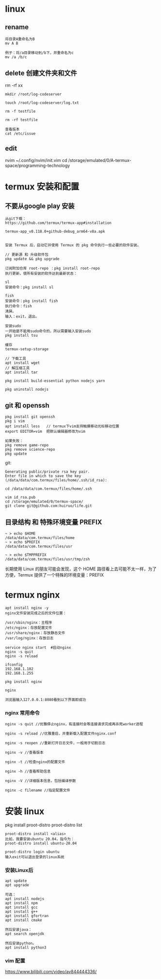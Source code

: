 # linux 
## rename
```
将目录A重命名为B
mv A B

例子：将/a目录移动到/b下，并重命名为c
mv /a /b/c
```
## delete 创建文件夹和文件
rm -rf xx

```
mkdir /root/log-codeserver

touch /root/log-codeserver/log.txt

rm -f testfile

rm -rf testfile

查看版本
cat /etc/issue
```

## edit
nvim ~/.config/nvim/init.vim
cd /storage/emulated/0/A-termux-space/programming-technology

# termux 安装和配置
## 不要从google play 安装
```
从git下载：
https://github.com/termux/termux-app#installation

termux-app_v0.118.0+github-debug_arm64-v8a.apk


安装 Termux 后，启动它并使用 Termux 的 pkg 命令执行一些必要的软件安装。

// 更新源 和 升级软件包
pkg update && pkg upgrade

订阅附加仓库 root-repo ：pkg install root-repo
执行更新，使所有安装的软件达到最新状态：

sl
安装命令：pkg install sl

fish
安装命令：pkg install fish
执行命令：fish
清屏。
输入：exit，退出。

安装sudo
一开始是不能用sudo命令的，所以需要输入安装sudo
pkg install tsu

缓存
termux-setup-storage
```

```
// 下载工具
apt install wget
// 解压缩工具
apt install tar

pkg install build-essential python nodejs yarn

pkg uninstall nodejs
```


## git 和 openssh
```
pkg install git openssh
pkg i vim
apt install less   // termux下vim支持触摸移动光标移动位置
export EDITOR=vim  把默认编辑器修改为vim

如果失败：
pkg remove game-repo
pkg remove science-repo
pkg update
```

git:
```
Generating public/private rsa key pair.
Enter file in which to save the key (/data/data/com.termux/files/home/.ssh/id_rsa):

cd /data/data/com.termux/files/home/.ssh

vim id_rsa.pub
cd /storage/emulated/0/termux-space/
git clone git@github.com:huiruo/life.git
```

## 目录结构 和 特殊环境变量 PREFIX
```
~ > echo $HOME
/data/data/com.termux/files/home
~ > echo $PREFIX
/data/data/com.termux/files/usr
 
~ > echo $TMPPREFIX
/data/data/com.termux/files/usr/tmp/zsh
```
长期使用 Linux 的朋友可能会发现，这个 HOME 路径看上去可能不太一样，为了方便，Termux 提供了一个特殊的环境变量：PREFIX


# termux nginx
```
apt install nginx -y
nginx文件安装完成之后的文件位置：

/usr/sbin/nginx：主程序
/etc/nginx：存放配置文件
/usr/share/nginx：存放静态文件
/var/log/nginx：存放日志

service nginx start  #启动nginx
nginx -s quit
nginx -s reload

ifconfig
192.168.1.102 
192.168.1.255
```

```
pkg install nginx

nginx

浏览器输入127.0.0.1:8080看到以下界面即成功
```

### nginx 常用命令
```
nginx -s quit //优雅停止nginx，有连接时会等连接请求完成再杀死worker进程

nginx -s reload //优雅重启，并重新载入配置文件nginx.conf

nginx -s reopen //重新打开日志文件，一般用于切割日志

nginx -v //查看版本

nginx -t //检查nginx的配置文件

nginx -h //查看帮助信息

nginx -V //详细版本信息，包括编译参数

nginx -c filename //指定配置文件
```

# 安装 linux
pkg install proot-distro 
proot-distro list
```
proot-distro install <alias> 
比如，我要安装ubuntu 20.04，指令为：
proot-distro install ubuntu-20.04

proot-distro login ubuntu
输入exit可以退出登录的linux系统
```

### 安装Linux后
```
apt update
apt upgrade

可选：
apt install nodejs
apt install npm
apt install gcc
apt install g++
apt install gfortran
apt install cmake

然后安装java：
apt search openjdk

然后安装python。
apt install python3
```

### vim 配置
https://www.bilibili.com/video/av844444336/